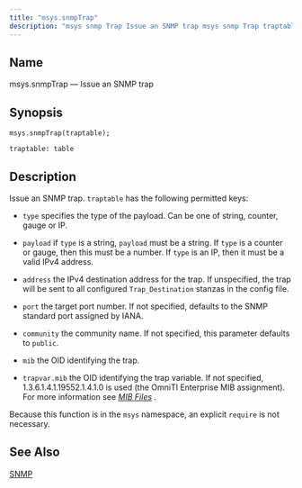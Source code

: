 ```yaml
---
title: "msys.snmpTrap"
description: "msys snmp Trap Issue an SNMP trap msys snmp Trap traptable Issue an SNMP trap traptable has the following permitted keys type specifies the type of the payload Can be one of string counter gauge or IP payload if type is a string payload must be a string If type..."
---
```


<a name="lua.ref.msys.snmpTrap"></a> 
## Name

msys.snmpTrap — Issue an SNMP trap

<a name="idp24777248"></a> 
## Synopsis

`msys.snmpTrap(traptable);`

`traptable: table`<a name="idp24779936"></a> 
## Description

Issue an SNMP trap. `traptable` has the following permitted keys:

*   `type` specifies the type of the payload. Can be one of string, counter, gauge or IP.

*   `payload` if `type` is a string, `payload` must be a string. If `type` is a counter or gauge, then this must be a number. If `type` is an IP, then it must be a valid IPv4 address.

*   `address` the IPv4 destination address for the trap. If unspecified, the trap will be sent to all configured `Trap_Destination` stanzas in the config file.

*   `port` the target port number. If not specified, defaults to the SNMP standard port assigned by IANA.

*   `community` the community name. If not specified, this parameter defaults to `public`.

*   `mib` the OID identifying the trap.

*   `trapvar.mib` the OID identifying the trap variable. If not specified, 1.3.6.1.4.1.19552.1.4.1.0 is used (the OmniTI Enterprise MIB assignment). For more information see [*MIB Files*](/momentum/3/3-reference/3-reference-snmp-mib) .

Because this function is in the `msys` namespace, an explicit `require` is not necessary.

<a name="idp24796208"></a> 
## See Also

[SNMP](/momentum/3/3-reference/3-reference-conf-ref-snmp)